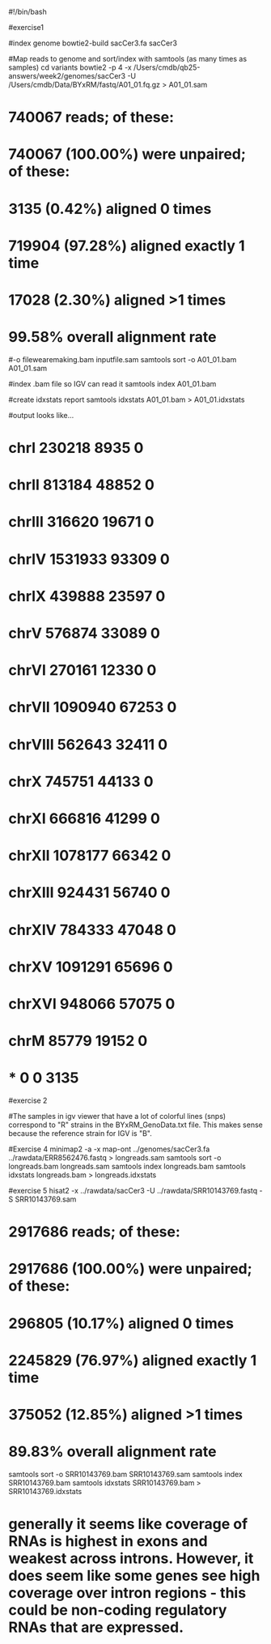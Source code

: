 #!/bin/bash

#exercise1

#index genome
bowtie2-build sacCer3.fa sacCer3     

#Map reads to genome and sort/index with samtools (as many times as samples)
cd variants
bowtie2 -p 4 -x /Users/cmdb/qb25-answers/week2/genomes/sacCer3 -U /Users/cmdb/Data/BYxRM/fastq/A01_01.fq.gz > A01_01.sam

# 740067 reads; of these:
#   740067 (100.00%) were unpaired; of these:
#     3135 (0.42%) aligned 0 times
#     719904 (97.28%) aligned exactly 1 time
#     17028 (2.30%) aligned >1 times
# 99.58% overall alignment rate

#-o filewearemaking.bam inputfile.sam
samtools sort -o A01_01.bam A01_01.sam

#index .bam file so IGV can read it
samtools index A01_01.bam

#create idxstats report
samtools idxstats A01_01.bam > A01_01.idxstats

#output looks like...
# chrI	230218	8935	0
# chrII	813184	48852	0
# chrIII	316620	19671	0
# chrIV	1531933	93309	0
# chrIX	439888	23597	0
# chrV	576874	33089	0
# chrVI	270161	12330	0
# chrVII	1090940	67253	0
# chrVIII	562643	32411	0
# chrX	745751	44133	0
# chrXI	666816	41299	0
# chrXII	1078177	66342	0
# chrXIII	924431	56740	0
# chrXIV	784333	47048	0
# chrXV	1091291	65696	0
# chrXVI	948066	57075	0
# chrM	85779	19152	0
# *	0	0	3135

#exercise 2

#The samples in igv viewer that have a lot of colorful lines (snps) correspond to "R" strains in the BYxRM_GenoData.txt file. This makes sense because the reference strain for IGV is "B".

#Exercise 4
minimap2 -a -x map-ont ../genomes/sacCer3.fa ../rawdata/ERR8562476.fastq > longreads.sam
samtools sort -o longreads.bam longreads.sam
samtools index longreads.bam
samtools idxstats longreads.bam > longreads.idxstats

#exercise 5
hisat2 -x ../rawdata/sacCer3 -U ../rawdata/SRR10143769.fastq -S SRR10143769.sam

#   2917686 reads; of these:
#   2917686 (100.00%) were unpaired; of these:
#   296805 (10.17%) aligned 0 times
#   2245829 (76.97%) aligned exactly 1 time
#   375052 (12.85%) aligned >1 times
#   89.83% overall alignment rate

samtools sort -o SRR10143769.bam SRR10143769.sam
samtools index SRR10143769.bam
samtools idxstats SRR10143769.bam > SRR10143769.idxstats

#   generally it seems like coverage of RNAs is highest in exons and weakest across introns. However, it does seem like some genes see high coverage over intron regions - this could be non-coding regulatory RNAs that are expressed. 